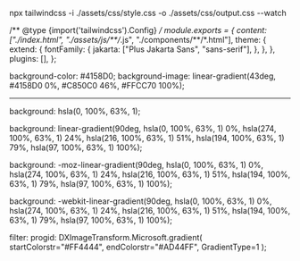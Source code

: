 npx tailwindcss -i ./assets/css/style.css -o ./assets/css/output.css --watch


/** @type {import('tailwindcss').Config} */
module.exports = {
  content: ["./index.html", "./assets/js/**/*.js", "./components/**/*.html"],
  theme: {
    extend: {
      fontFamily: {
        jakarta: ["Plus Jakarta Sans", "sans-serif"],
      },
    },
  },
  plugins: [],
};


background-color: #4158D0;
background-image: linear-gradient(43deg, #4158D0 0%, #C850C0 46%, #FFCC70 100%);


----- 

background: hsla(0, 100%, 63%, 1);

background: linear-gradient(90deg, hsla(0, 100%, 63%, 1) 0%, hsla(274, 100%, 63%, 1) 24%, hsla(216, 100%, 63%, 1) 51%, hsla(194, 100%, 63%, 1) 79%, hsla(97, 100%, 63%, 1) 100%);

background: -moz-linear-gradient(90deg, hsla(0, 100%, 63%, 1) 0%, hsla(274, 100%, 63%, 1) 24%, hsla(216, 100%, 63%, 1) 51%, hsla(194, 100%, 63%, 1) 79%, hsla(97, 100%, 63%, 1) 100%);

background: -webkit-linear-gradient(90deg, hsla(0, 100%, 63%, 1) 0%, hsla(274, 100%, 63%, 1) 24%, hsla(216, 100%, 63%, 1) 51%, hsla(194, 100%, 63%, 1) 79%, hsla(97, 100%, 63%, 1) 100%);

filter: progid: DXImageTransform.Microsoft.gradient( startColorstr="#FF4444", endColorstr="#AD44FF", GradientType=1 );